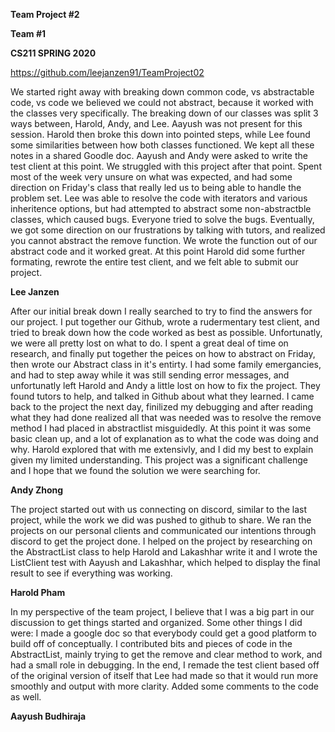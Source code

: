 **Team Project #2**

**Team #1**

**CS211 SPRING 2020**

https://github.com/leejanzen91/TeamProject02


We started right away with breaking down common code, vs abstractable code, vs code we believed we could not abstract, because it worked with the classes very specifically. The breaking down of our classes was split 3 ways between, Harold, Andy, and Lee. Aayush was not present for this session. Harold then broke this down into pointed steps, while Lee found some similarities between how both classes functioned. We kept all these notes in a shared Goodle doc. Aayush and Andy were asked to write the test client at this point. We struggled with this project after that point. Spent most of the week very unsure on what was expected, and had some direction on Friday's class that really led us to being able to handle the problem set. Lee was able to resolve the code with iterators and various inheritence options, but had attempted to abstract some non-abstractble classes, which caused bugs. Everyone tried to solve the bugs. Eventually, we got some direction on our frustrations by talking with tutors, and realized you cannot abstract the remove function. We wrote the function out of our abstract code and it worked great. At this point Harold did some further formating, rewrote the entire test client, and we felt able to submit our project.
	

**Lee Janzen**

After our initial break down I really searched to try to find the answers for our project. I put together our Github, wrote a rudermentary test client, and tried to break down how the code worked as best as possible. Unfortunatly, we were all pretty lost on what to do. I spent a great deal of time on research, and finally put together the peices on how to abstract on Friday, then wrote our Abstract class in it's entirty. I had some family emergancies, and had to step away while it was still sending error messages, and unfortunatly left Harold and Andy a little lost on how to fix the project. They found tutors to help, and talked in Github about what they learned. I came back to the project the next day, finilized my debugging and after reading what they had done realized all that was needed was to resolve the remove method I had placed in abstractlist misguidedly. At this point it was some basic clean up, and a lot of explanation as to what the code was doing and why. Harold explored that with me extensivly, and I did my best to explain given my limited understanding. This project was a significant challenge and I hope that we found the solution we were searching for.

**Andy Zhong**

The project started out with us connecting on discord, similar to the last project, while the work we did was pushed to github to share. We ran the projects on our personal clients and communicated our intentions through discord to get the project done. I helped on the project by researching on the AbstractList class to help Harold and Lakashhar write it and I wrote the ListClient test with Aayush and Lakashhar, which helped to display the final result to see if everything was working.

**Harold Pham**

In my perspective of the team project, I believe that I was a big part in our discussion to get things started and organized. 
Some other things I did were: I made a google doc so that everybody could get a good platform to build off of conceptually. I contributed bits and pieces of code in the AbstractList, mainly trying to get the remove and clear method to work, 
and had a small role in debugging. In the end, I remade the test client based off of the original
version of itself that Lee had made so that it would run more smoothly and output with more clarity. 
Added some comments to the code as well.


**Aayush Budhiraja**
